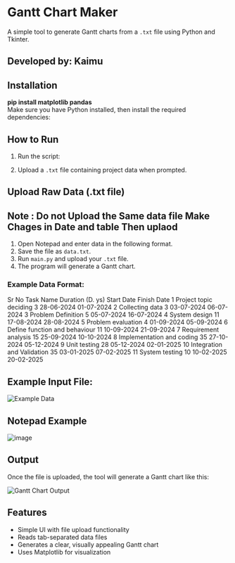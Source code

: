 # Gantt Chart Maker

A simple tool to generate Gantt charts from a `.txt` file using Python and Tkinter.

## Developed by: Kaimu 

## Installation

<b>pip install matplotlib pandas</b><br>
Make sure you have Python installed, then install the required dependencies:


## How to Run

1. Run the script:

2. Upload a `.txt` file containing project data when prompted.

## Upload Raw Data (.txt file)
## Note : Do not Upload the Same data file Make Chages in Date and table Then uplaod

1. Open Notepad and enter data in the following format.
2. Save the file as `data.txt`.
3. Run `main.py` and upload your `.txt` file.
4. The program will generate a Gantt chart.

### Example Data Format:

Sr No Task Name Duration (D.
ys) Start Date Finish Date 1 Project topic deciding 3 28-06-2024 01-07-2024 2 Collecting data 3 03-07-2024 06-07-2024 3 Problem Definition 5 05-07-2024 16-07-2024 4 System design 11 17-08-2024 28-08-2024 5 Problem evaluation 4 01-09-2024 05-09-2024 6 Define function and behaviour 11 10-09-2024 21-09-2024 7 Requirement analysis 15 25-09-2024 10-10-2024 8 Implementation and coding 35 27-10-2024 05-12-2024 9 Unit testing 28 05-12-2024 02-01-2025 10 Integration and Validation 35 03-01-2025 07-02-2025 11 System testing 10 10-02-2025 20-02-2025


## Example Input File:

![Example Data](https://github.com/user-attachments/assets/b42ee838-8f2b-4151-a7d1-e4eaf3de146f)

## Notepad Example
![image](https://github.com/user-attachments/assets/74ca0390-2e12-4df5-9884-4022a7580638)

## Output

Once the file is uploaded, the tool will generate a Gantt chart like this:

![Gantt Chart Output](https://github.com/user-attachments/assets/7f79ddc6-acc6-4fc9-b871-d37eb59e8226)

## Features

- Simple UI with file upload functionality
- Reads tab-separated data files
- Generates a clear, visually appealing Gantt chart
- Uses Matplotlib for visualization
